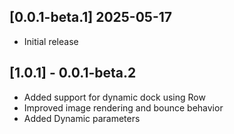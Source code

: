 ## [0.0.1-beta.1] 2025-05-17
- Initial release

## [1.0.1] - 0.0.1-beta.2
- Added support for dynamic dock using Row
- Improved image rendering and bounce behavior
- Added Dynamic parameters
